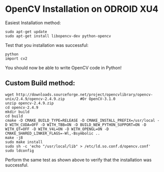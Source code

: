 OpenCV Installation on ODROID XU4
=======================

Easiest Installation method:

```
sudo apt-get update
sudo apt-get install libopencv-dev python-opencv
```

Test that you installation was successful:

```
python
import cv2
```

You should now be able to write OpenCV code in Python!


Custom Build method:
------------------------------

```
wget http://downloads.sourceforge.net/project/opencvlibrary/opencv-unix/2.4.9/opencv-2.4.9.zip       #Or OpenCV-3.1.0
unzip opencv-2.4.9.zip
cd opencv-2.4.9
mkdir build
cd build
cmake -D CMAKE_BUILD_TYPE=RELEASE -D CMAKE_INSTALL_PREFIX=/usr/local -D WITH_CUDA=OFF -D WITH_TBB=ON -D BUILD_NEW_PYTHON_SUPPORT=ON -D WITH_QT=OFF -D WITH_V4L=ON -D WITH_OPENGL=ON -D CMAKE_SHARED_LINKER_FLAGS=-Wl,-Bsymbolic ..
make -j8
sudo make install
sudo sh -c 'echo "/usr/local/lib" > /etc/ld.so.conf.d/opencv.conf'
sudo ldconfig
```

Perform the same test as shown above to verify that the installation was successful.

